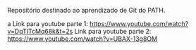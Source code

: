 Repositório destinado ao aprendizado de Git do PATH.

a
Link para youtube parte 1: https://www.youtube.com/watch?v=DqTITcMq68k&t=2s
Link para youtube parte 2: https://www.youtube.com/watch?v=UBAX-13g8OM